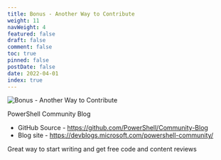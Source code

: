 ```yaml
---
title: Bonus - Another Way to Contribute
weight: 11
navWeight: 4
featured: false
draft: false
comment: false
toc: true
pinned: false
postDate: false
date: 2022-04-01
index: true
---
```

<!-- markdownlint-disable MD041 -->
![Bonus - Another Way to Contribute][01]

PowerShell Community Blog

- GitHub Source - https://github.com/PowerShell/Community-Blog
- Blog site - https://devblogs.microsoft.com/powershell-community/

Great way to start writing and get free code and content reviews

<!-- link references -->
[01]: ./images/contributedocs/slide11.png
